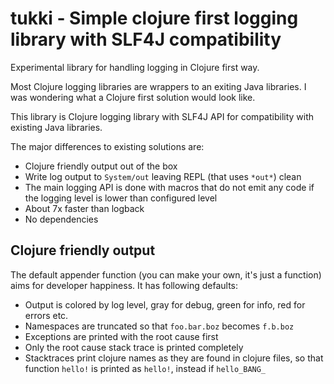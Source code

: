# tukki - Simple clojure first logging library with SLF4J compatibility

Experimental library for handling logging in Clojure first way.

Most Clojure logging libraries are wrappers to an exiting Java libraries. I was
wondering what a Clojure first solution would look like.

This library is Clojure logging library with SLF4J API for compatibility with
existing Java libraries.

The major differences to existing solutions are:

- Clojure friendly output out of the box
- Write log output to `System/out` leaving REPL (that uses `*out*`) clean
- The main logging API is done with macros that do not emit any code if the
  logging level is lower than configured level
- About 7x faster than logback
- No dependencies

## Clojure friendly output

The default appender function (you can make your own, it's just a function) aims for developer happiness.
It has following defaults:

- Output is colored by log level, gray for debug, green for info, red for errors etc.
- Namespaces are truncated so that `foo.bar.boz` becomes `f.b.boz`
- Exceptions are printed with the root cause first
- Only the root cause stack trace is printed completely
- Stacktraces print clojure names as they are found in clojure files, so that function `hello!` is
  printed as `hello!`, instead if `hello_BANG_`
